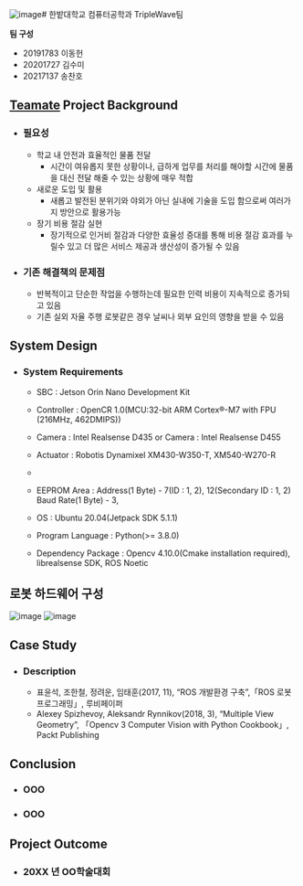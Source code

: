 ![image](https://github.com/user-attachments/assets/27fa6dee-6e5f-42b2-8389-18f8a498ceb6)# 한밭대학교 컴퓨터공학과 TripleWave팀

**팀 구성**
- 20191783 이동헌 
- 20201727 김수미
- 20217137 송찬호

## <u>Teamate</u> Project Background
- ### 필요성
  - 학교 내 안전과 효율적인 물품 전달
    - 시간이 여유롭지 못한 상황이나, 급하게 업무를 처리를 해야할 시간에 물품을 대신 전달 해줄 수 있는 상황에 매우 적합  
  - 새로운 도입 및 활용
    - 새롭고 발전된 분위기와 야외가 아닌 실내에 기술을 도입 함으로써 여러가지 방안으로 활용가능
  - 장기 비용 절감 실현
    - 장기적으로 인거비 절감과 다양한 효율성 증대를 통해 비용 절감 효과를 누릴수 있고 더 많은 서비스 제공과 생산성이 증가될 수 있음
- ### 기존 해결책의 문제점
  - 반복적이고 단순한 작업을 수행하는데 필요한 인력 비용이 지속적으로 증가되고 있음
  - 기존 실외 자율 주행 로봇같은 경우 날씨나 외부 요인의 영향을 받을 수 있음
  
## System Design
  - ### System Requirements
    - SBC : Jetson Orin Nano Development Kit
    - Controller : OpenCR 1.0(MCU:32-bit ARM Cortex®-M7 with FPU (216MHz, 462DMIPS))
    - Camera : Intel Realsense D435 or Camera : Intel Realsense D455
    - Actuator : Robotis Dynamixel XM430-W350-T, XM540-W270-R

    -           
    - EEPROM Area : Address(1 Byte) - 7(ID : 1, 2), 12(Secondary ID : 1, 2) Baud Rate(1 Byte) - 3,
    - OS : Ubuntu 20.04(Jetpack SDK 5.1.1)
    - Program Language : Python(>= 3.8.0)
    - Dependency Package : Opencv 4.10.0(Cmake installation required), librealsense SDK, ROS Noetic
   
## 로봇 하드웨어 구성
   ![image](https://github.com/user-attachments/assets/18b73962-f9ee-4911-bbff-e7cfdc65dd8b)
   ![image](https://github.com/user-attachments/assets/907fc4cf-6839-46f7-b7f8-67d89534f16a)

    
## Case Study
  - ### Description
    - 표윤석, 조한철, 정려운, 임태훈(2017, 11), “ROS 개발환경 구축”,「ROS 로봇 프로그래밍」, 루비페이퍼
    - Alexey Spizhevoy, Aleksandr Rynnikov(2018, 3), “Multiple View Geometry”, 「Opencv 3 Computer Vision with Python Cookbook」, Packt Publishing
  
## Conclusion
  - ### OOO
  - ### OOO
  
## Project Outcome
- ### 20XX 년 OO학술대회 
